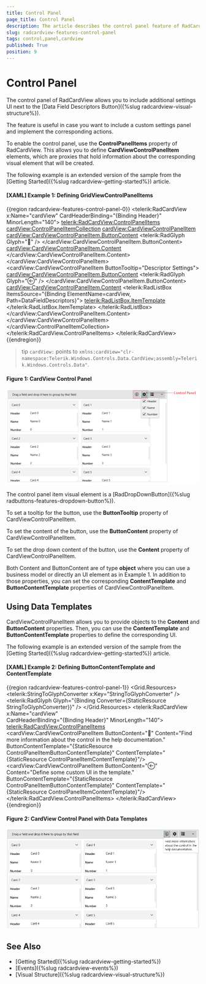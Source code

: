 ```yaml
---
title: Control Panel
page_title: Control Panel
description: The article describes the control panel feature of RadCardView.
slug: radcardview-features-control-panel
tags: control,panel,cardview
published: True
position: 9
---
```


# Control Panel

The control panel of RadCardView allows you to include additional settings UI next to the [Data Field Descriptors Button]({%slug radcardview-visual-structure%}).

The feature is useful in case you want to include a custom settings panel and implement the corresponding actions.

To enable the control panel, use the __ControlPanelItems__ property of RadCardView. This allows you to define __CardViewControlPanelItem__ elements, which are proxies that hold information about the corresponding visual element that will be created.

The following example is an extended version of the sample from the [Getting Started]({%slug radcardview-getting-started%}) article.

#### __[XAML] Example 1: Defining GridViewControlPanelItems__
{{region radcardview-features-control-panel-0}}
	<telerik:RadCardView x:Name="cardView" CardHeaderBinding="{Binding Header}" MinorLength="140">
		<telerik:RadCardView.ControlPanelItems>
			<cardView:ControlPanelItemCollection>
			    <cardView:CardViewControlPanelItem>
				<cardView:CardViewControlPanelItem.ButtonContent>
				    <telerik:RadGlyph Glyph="&#xe401;" />
				</cardView:CardViewControlPanelItem.ButtonContent>
				<cardView:CardViewControlPanelItem.Content>
				    <TextBlock Text="Find more information about the control in the help documentation."
						MaxWidth="150" TextWrapping="Wrap" Padding="6" />
				</cardView:CardViewControlPanelItem.Content>
			    </cardView:CardViewControlPanelItem>
			    <cardView:CardViewControlPanelItem ButtonTooltip="Descriptor Settings">
				<cardView:CardViewControlPanelItem.ButtonContent>
				    <telerik:RadGlyph Glyph="&#xe13a;" />
				</cardView:CardViewControlPanelItem.ButtonContent>
				<cardView:CardViewControlPanelItem.Content>
				    <telerik:RadListBox ItemsSource="{Binding ElementName=cardView, Path=DataFieldDescriptors}">
					<telerik:RadListBox.ItemTemplate>
					    <DataTemplate>
						<CheckBox Content="{Binding Header}" IsChecked="{Binding IsVisible, Mode=TwoWay}" />
					    </DataTemplate>
					</telerik:RadListBox.ItemTemplate>
				    </telerik:RadListBox>
				</cardView:CardViewControlPanelItem.Content>
			    </cardView:CardViewControlPanelItem>
			</cardView:ControlPanelItemCollection>               
		</telerik:RadCardView.ControlPanelItems>
	</telerik:RadCardView>
{{endregion}}

>tip `cardView:` points to `xmlns:cardView="clr-namespace:Telerik.Windows.Controls.Data.CardView;assembly=Telerik.Windows.Controls.Data"`. 

#### Figure 1: CardView Control Panel
![WPF RadCardView CardView Control Panel](images/radcardview-features-control-panel-0.png)

The control panel item visual element is a [RadDropDownButton]({%slug radbuttons-features-dropdown-button%}).

To set a tooltip for the button, use the __ButtonTooltip__ property of CardViewControlPanelItem.

To set the content of the button, use the __ButtonContent__ property of CardViewControlPanelItem. 

To set the drop down content of the button, use the __Content__ property of CardViewControlPanelItem.

Both Content and ButtonContent are of type __object__ where you can use a business model or directly an UI element as in Example 1. In addition to those properties, you can set the corresponding __ContentTemplate__ and __ButtonContentTemplate__ properties of CardViewControlPanelItem.

## Using Data Templates

CardViewControlPanelItem allows you to provide objects to the __Content__ and __ButtonContent__ properties. Then, you can use the __ContentTemplate__ and __ButtonContentTemplate__ properties to define the corresponding UI.

The following example is an extended version of the sample from the [Getting Started]({%slug radcardview-getting-started%}) article.

#### __[XAML] Example 2: Defining ButtonContentTemplate and ContentTemplate__
{{region radcardview-features-control-panel-1}}
	<Grid>
        <Grid.Resources>
            <telerik:StringToGlyphConverter x:Key="StringToGlyphConverter" />
            <DataTemplate x:Key="ControlPanelItemButtonContentTemplate">
                <telerik:RadGlyph Glyph="{Binding Converter={StaticResource StringToGlyphConverter}}" />
            </DataTemplate>
            <DataTemplate x:Key="ControlPanelItemContentTemplate">
                <TextBlock Text="{Binding}" MaxWidth="150"
                           TextWrapping="Wrap" Padding="6" />
            </DataTemplate>
        </Grid.Resources>
        <telerik:RadCardView x:Name="cardView"   
                     CardHeaderBinding="{Binding Header}" 
                     MinorLength="140">
            <telerik:RadCardView.ControlPanelItems>
                <cardView:CardViewControlPanelItem ButtonContent="&#xe401;" 
                                                   Content="Find more information about the control in the help documentation."
                                                   ButtonContentTemplate="{StaticResource ControlPanelItemButtonContentTemplate}"
                                                   ContentTemplate="{StaticResource ControlPanelItemContentTemplate}"/>
                <cardView:CardViewControlPanelItem ButtonContent="&#xe13a;" 
                                                   Content="Define some custom UI in the template."
                                                   ButtonContentTemplate="{StaticResource ControlPanelItemButtonContentTemplate}"
                                                   ContentTemplate="{StaticResource ControlPanelItemContentTemplate}"/>
            </telerik:RadCardView.ControlPanelItems>
        </telerik:RadCardView>
    </Grid>
{{endregion}}

#### Figure 2: CardView Control Panel with Data Templates
![WPF RadCardView CardView Control Panel with Data Templates](images/radcardview-features-control-panel-1.png)

## See Also
* [Getting Started]({%slug radcardview-getting-started%})
* [Events]({%slug radcardview-events%})
* [Visual Structure]({%slug radcardview-visual-structure%})

